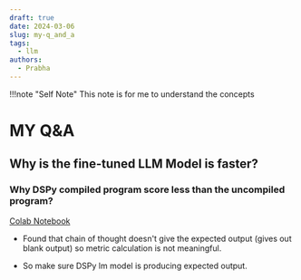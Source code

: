 ```yaml
---
draft: true
date: 2024-03-06
slug: my-q_and_a
tags:
  - llm
authors:
  - Prabha
---
```

!!!note "Self Note"
	This note is for me to understand the concepts
# MY Q&A

## Why is the fine-tuned LLM Model is faster?




### Why DSPy compiled program score less than the uncompiled program?

[Colab Notebook](https://colab.research.google.com/drive/1wwyCGgKizNZo48IzfKa9m4uMp2SNRBSF#scrollTo=IyjklZsKCxF-)

- Found that chain of thought doesn't give the expected output (gives out blank output) so metric calculation is not meaningful.

- So make sure DSPy lm model is producing expected output. 
